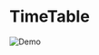 # TimeTable

![Demo](https://github.com/android-lyhv/android-compose-timetable/blob/develop/app/src/main/res/drawable/demo_time_table.gif)